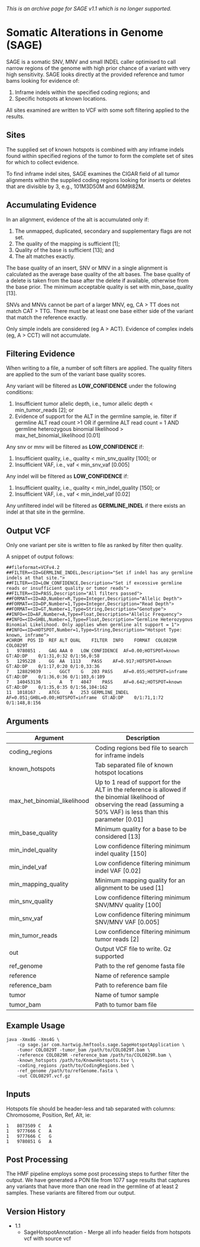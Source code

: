 *This is an archive page for SAGE v1.1 which is no longer supported.*



# Somatic Alterations in Genome (SAGE)
SAGE is a somatic SNV, MNV and small INDEL caller optimised to call narrow regions of the genome with high prior chance of a variant with very high sensitivity. SAGE looks directly at the provided reference and tumor bams looking for evidence of:
1. Inframe indels within the specified coding regions; and
2. Specific hotspots at known locations.

All sites examined are written to VCF with some soft filtering applied to the results.  

## Sites
The supplied set of known hotspots is combined with any inframe indels found within specified regions of the tumor to form the complete set of sites for which to collect evidence. 

To find inframe indel sites, SAGE examines the CIGAR field of all tumor alignments within the supplied coding regions looking for inserts or deletes that are divisible by 3, e.g., 101M3D50M and 60M9I82M.

## Accumulating Evidence
In an alignment, evidence of the alt is accumulated only if:
1. The unmapped, duplicated, secondary and supplementary flags are not set. 
2. The quality of the mapping is sufficient [1]; 
3. Quality of the base is sufficient [13]; and
4. The alt matches exactly. 

The base quality of an insert, SNV or MNV in a single alignment is calculated as the average base quality of the alt bases. The base quality of a delete is taken from the base after the delete if available, otherwise from the base prior. The minimum acceptable quality is set with min_base_quality [13].

SNVs and MNVs cannot be part of a larger MNV, eg, CA > TT does not match CAT > TTG. There must be at least one base either side of the variant that match the reference exactly. 

Only simple indels are considered (eg A > ACT). Evidence of complex indels (eg, A > CCT) will not accumulate. 

## Filtering Evidence
When writing to a file, a number of soft filters are applied. The quality filters are applied to the sum of the variant base quality scores.

Any variant will be filtered as **LOW_CONFIDENCE** under the following conditions:
1. Insufficient tumor allelic depth, i.e., tumor allelic depth < min_tumor_reads [2]; or
2. Evidence of support for the ALT in the germline sample, ie. filter if germline ALT read count >1 OR if germline ALT read count = 1 AND germline heterozygous binomial likelihood > max_het_binomial_likelihood [0.01]

Any snv or mnv will be filtered as **LOW_CONFIDENCE** if:
1. Insufficient quality, i.e., quality < min_snv_quality [100]; or
2. Insufficient VAF, i.e., vaf < min_snv_vaf [0.005]

Any indel will be filtered as **LOW_CONFIDENCE** if:
1. Insufficient quality, i.e., quality < min_indel_quality [150]; or
2. Insufficient VAF, i.e., vaf < min_indel_vaf [0.02]

Any unfiltered indel will be filtered as **GERMLINE_INDEL** if there exists an indel at that site in the germline. 

## Output VCF
Only one variant per site is written to file as ranked by filter then quality.

A snippet of output follows:

```
##fileformat=VCFv4.2
##FILTER=<ID=GERMLINE_INDEL,Description="Set if indel has any germline indels at that site.">
##FILTER=<ID=LOW_CONFIDENCE,Description="Set if excessive germline reads or insufficient quality or tumor reads">
##FILTER=<ID=PASS,Description="All filters passed">
##FORMAT=<ID=AD,Number=R,Type=Integer,Description="Allelic Depth">
##FORMAT=<ID=DP,Number=1,Type=Integer,Description="Read Depth">
##FORMAT=<ID=GT,Number=1,Type=String,Description="Genotype">
##INFO=<ID=AF,Number=A,Type=Float,Description="Allelic Frequency">
##INFO=<ID=GHBL,Number=1,Type=Float,Description="Germline Heterozygous Binomial Likelihood. Only applies when germline alt support = 1">
##INFO=<ID=HOTSPOT,Number=1,Type=String,Description="Hotspot Type: known, inframe">
#CHROM	POS	ID	REF	ALT	QUAL	FILTER	INFO	FORMAT	COLO829R	COLO829T
1	9780851	.	GAG	AAA	0	LOW_CONFIDENCE	AF=0.00;HOTSPOT=known	GT:AD:DP	0/1:31,0:32	0/1:56,0:58
5	1295228	.	GG	AA	1113	PASS	AF=0.917;HOTSPOT=known	GT:AD:DP	0/1:17,0:20	0/1:0,33:36
7	128829039	.	GGCT	G	203	PASS	AF=0.055;HOTSPOT=inframe	GT:AD:DP	0/1:36,0:36	0/1:103,6:109
7	140453136	.	A	T	4047	PASS	AF=0.642;HOTSPOT=known	GT:AD:DP	0/1:35,0:35	0/1:56,104:162
11	1018167	.	ATCG	A	253	GERMLINE_INDEL	AF=0.051;GHBL=0.00;HOTSPOT=inframe	GT:AD:DP	0/1:71,1:72	0/1:148,8:156
```

## Arguments

Argument | Description 
---|---
coding_regions | Coding regions bed file to search for inframe indels
known_hotspots | Tab separated file of known hotspot locations
max_het_binomial_likelihood | Up to 1 read of support for the ALT in the reference is allowed if the binomial likelihood of observing the read (assuming a 50% VAF) is less than this parameter [0.01]
min_base_quality | Minimum quality for a base to be considered [13]
min_indel_quality | Low confidence filtering minimum indel quality [150]
min_indel_vaf | Low confidence filtering minimum indel VAF [0.02]
min_mapping_quality |  Minimum mapping quality for an alignment to be used [1]
min_snv_quality | Low confidence filtering minimum SNV/MNV quality [100]
min_snv_vaf | Low confidence filtering minimum SNV/MNV VAF [0.005]
min_tumor_reads | Low confidence filtering minimum tumor reads [2]
out | Output VCF file to write. Gz  supported
ref_genome | Path to the ref genome fasta file
reference | Name of reference sample
reference_bam | Path to reference bam file
tumor | Name of tumor sample
tumor_bam | Path to tumor bam file

## Example Usage
```
java -Xmx8G -Xms4G \
    -cp sage.jar com.hartwig.hmftools.sage.SageHotspotApplication \
    -tumor COLO829T -tumor_bam /path/to/COLO829T.bam \
    -reference COLO829R -reference_bam /path/to/COLO829R.bam \
    -known_hotspots /path/to/KnownHotspots.tsv \
    -coding_regions /path/to/CodingRegions.bed \
    -ref_genome /path/to/refGenome.fasta \
    -out COLO829T.vcf.gz
```

## Inputs

Hotspots file should be header-less and tab separated with columns: Chromosome, Position, Ref, Alt, ie:
``` 
1	8073509	C	A
1	9777666	C	A
1	9777666	C	G
1	9780851	G	A
``` 

## Post Processing
The HMF pipeline employs some post processing steps to further filter the output. We have generated a PON file from 1077 sage results that captures any variants that have more than one read in the germline of at least 2 samples. These variants are filtered from our output.

 ## Version History
 - 1.1
   - SageHotspotAnnotation - Merge all info header fields from hotspots vcf with source vcf   
